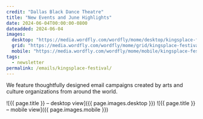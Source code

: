 ```yaml
---
credit: "Dallas Black Dance Theatre"
title: "New Events and June Highlights"
date: 2024-06-04T00:00:00-0800
dateadded: 2024-06-04
images:
  desktop: "https://media.wordfly.com/wordfly/mome/desktop/kingsplace-festival.jpg"
  grid: "https://media.wordfly.com/wordfly/mome/grid/kingsplace-festival.jpg"
  mobile: "https://media.wordfly.com/wordfly/mome/mobile/kingsplace-festival.jpg"
tags:
  - newsletter
permalink: /emails/kingsplace-festival/
---
```

We feature thoughtfully designed email campaigns created by arts and culture organizations from around the world.

![{{ page.title }} – desktop view]({{ page.images.desktop }})
![{{ page.title }} – mobile view]({{ page.images.mobile }})
